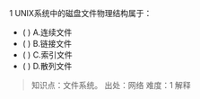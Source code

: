 1
UNIX系统中的磁盘文件物理结构属于：
- ( ) A.连续文件 
- ( ) B.链接文件 
- ( ) C.索引文件 
- ( ) D.散列文件

> 知识点：文件系统。
> 出处：网络
> 难度：1
> 解释
